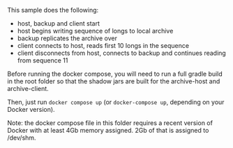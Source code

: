 This sample does the following:

- host, backup and client start
- host begins writing sequence of longs to local archive
- backup replicates the archive over
- client connects to host, reads first 10 longs in the sequence
- client disconnects from host, connects to backup and continues reading from sequence 11

Before running the docker compose, you will need to run a full gradle build in the root folder so that the shadow jars are built for the archive-host and archive-client.

Then, just run `docker compose up` (or `docker-compose up`, depending on your Docker version).

Note: the docker compose file in this folder requires a recent version of Docker with at least 4Gb memory assigned. 2Gb of that is assigned to /dev/shm.

